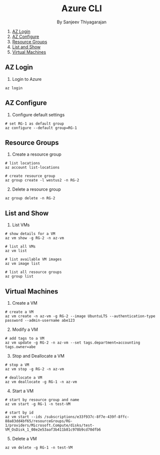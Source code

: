 <h1 align="center">
Azure CLI
</h1>
<p align="center">By Sanjeev Thiyagarajan</p>

1. [AZ Login](#az-login)
2. [AZ Configure](#az-configure)
3. [Resource Groups](#resource-groups)
4. [List and Show](#list-and-show)
5. [Virtual Machines](#virtual-machines)

## AZ Login

1. Login to Azure
```
az login
```

## AZ Configure

1. Configure default settings
```
# set RG-1 as default group
az configure --default group=RG-1
```

## Resource Groups

1. Create a resource group
```
# list locations
az account list-locations

# create resource group
az group create -l westus2 -n RG-2 
```

2. Delete a resource group
```
az group delete -n RG-2
```

## List and Show
1. List VMs
```
# show details for a VM
az vm show -g RG-2 -n az-vm 

# list all VMs
az vm list

# list available VM images
az vm image list

# list all resource groups
az group list
```

## Virtual Machines

1. Create a VM
```
# create a VM
az vm create -n az-vm -g RG-2 --image UbuntuLTS --authentication-type password --admin-username abe123
```

2. Modify a VM
```
# add tags to a VM
az vm update -g RG-2 -n az-vm --set tags.department=accounting tags.owner=abe
```

3. Stop and Deallocate a VM
```
# stop a VM
az vm stop -g RG-2 -n az-vm

# deallocate a VM
az vm deallocate -g RG-1 -n az-vm
```

4. Start a VM
```
# start by resource group and name
az vm start -g RG-1 -n test-VM

# start by id
az vm start --ids /subscriptions/e33f937c-8f7e-439f-8ffc-88a83dd4bf65/resourceGroups/RG-1/providers/Microsoft.Compute/disks/test-VM_OsDisk_1_08e2e53aaf3b411b81c978b9cd70dfb6
```

5. Delete a VM
```
az vm delete -g RG-1 -n test-VM
```